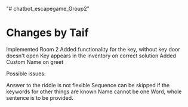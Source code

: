 "# chatbot_escapegame_Group2"

# Changes by Taif

Implemented Room 2
Added functionality for the key, without key door doesn't open
Key appears in the inventory on correct solution
Added Custom Name on greet

Possible issues:

Answer to the riddle is not flexible
Sequence can be skipped if the keywords for other things are known
Name cannot be one Word, whole sentence is to be provided.
